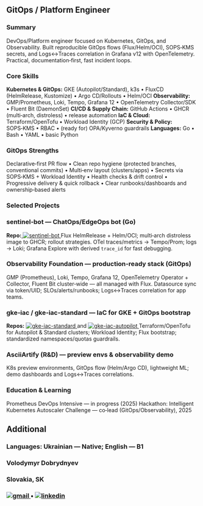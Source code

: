 ## GitOps / Platform Engineer

### Summary

DevOps/Platform engineer focused on Kubernetes, GitOps, and Observability. Built reproducible GitOps flows (Flux/Helm/OCI),
SOPS‑KMS secrets, and Logs↔Traces correlation in Grafana v12 with OpenTelemetry. Practical, documentation‑first, fast incident loops.

### Core Skills

**Kubernetes & GitOps:** GKE (Autopilot/Standard), k3s • FluxCD (HelmRelease, Kustomize) • Argo CD/Rollouts • Helm/OCI
**Observability:** GMP/Prometheus, Loki, Tempo, Grafana 12 • OpenTelemetry Collector/SDK • Fluent Bit (DaemonSet)
**CI/CD & Supply Chain:** GitHub Actions • GHCR (multi‑arch, distroless) • release automation
**IaC & Cloud:** Terraform/OpenTofu • Workload Identity (GCP)
**Security & Policy:** SOPS‑KMS • RBAC • (ready for) OPA/Kyverno guardrails
**Languages:** Go • Bash • YAML • basic Python

### GitOps Strengths

Declarative‑first PR flow • Clean repo hygiene (protected branches, conventional commits) • Multi‑env layout (clusters/apps) •
Secrets via SOPS‑KMS + Workload Identity • Health checks & drift control • Progressive delivery & quick rollback •
Clear runbooks/dashboards and ownership‑based alerts

### Selected Projects

### sentinel‑bot — ChatOps/EdgeOps bot (Go)

**Repo:**<a href="https://github.com/mexxo-dvp/sentinel-bot"> <img src="https://img.shields.io/badge/sentinel-bot-github-5A3E85?style=for-the-badge&logo=github" alt="sentinel-bot"> </a>
Flux HelmRelease + Helm/OCI; multi‑arch distroless image to GHCR; rollout strategies.
OTel traces/metrics → Tempo/Prom; logs → Loki; Grafana Explore with derived `trace_id` for fast debugging.

   
### Observability Foundation — production‑ready stack (GitOps)

GMP (Prometheus), Loki, Tempo, Grafana 12, OpenTelemetry Operator + Collector, Fluent Bit cluster‑wide — all managed with Flux.
Datasource sync via token/UID; SLOs/alerts/runbooks; Logs↔Traces correlation for app teams.

### gke‑iac / gke‑iac‑standard — IaC for GKE + GitOps bootstrap


**Repos:** <a href="https://github.com/mexxo-dvp/gke-iac-standard"> <img src="https://img.shields.io/badge/gke-iac-standard-github-5A3E85?style=for-the-badge&logo=github" alt="gke-iac-standard"> </a> and <a href="https://github.com/mexxo-dvp/gke-iac-autopilot"> <img src="https://img.shields.io/badge/gke-iac-autopilot-5A3E85?style=for-the-badge&logo=github" alt="gke-iac-autopilot"> </a>
Terraform/OpenTofu for Autopilot & Standard clusters; Workload Identity; Flux bootstrap; standardized namespaces/quotas guardrails.

### AsciiArtify (R&D) — preview envs & observability demo


K8s preview environments, GitOps flow (Helm/Argo CD), lightweight ML; demo dashboards and Logs↔Traces correlations.

### Education & Learning

Prometheus DevOps Intensive — in progress (2025)
Hackathon: Intelligent Kubernetes Autoscaler Challenge — co‑lead (GitOps/Observability), 2025 

## Additional

### Languages: Ukrainian — Native; English — B1
### Volodymyr Dobrydnyev
### Slovakia, SK 
### <a href="mailto:mmexxoo@gmail.com"> <img src="https://img.shields.io/badge/gmail-5A3E85?style=for-the-badge&logo=gmail" alt="gmail"> </a> • <a href="https://www.linkedin.com/in/volodymyr-dobrydnev-2a8615387"> <img src="https://img.shields.io/badge/linkedin-5A3E85?style=for-the-badge&logo=linkedin" alt="linkedin"> </a>

